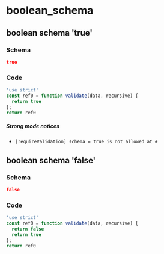 # boolean_schema

## boolean schema 'true'

### Schema

```json
true
```

### Code

```js
'use strict'
const ref0 = function validate(data, recursive) {
  return true
};
return ref0
```

##### Strong mode notices

 * `[requireValidation] schema = true is not allowed at #`


## boolean schema 'false'

### Schema

```json
false
```

### Code

```js
'use strict'
const ref0 = function validate(data, recursive) {
  return false
  return true
};
return ref0
```

